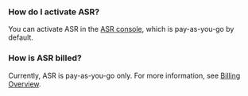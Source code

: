 ### How do I activate ASR?
You can activate ASR in the [ASR console](https://console.cloud.tencent.com/asr), which is pay-as-you-go by default.

### How is ASR billed?
Currently, ASR is pay-as-you-go only. For more information, see [Billing Overview](https://intl.cloud.tencent.com/document/product/1118/43352).  
